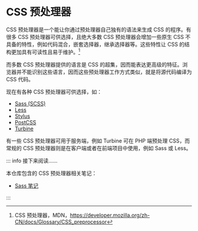 # CSS 预处理器

CSS 预处理器是一个能让你通过预处理器自己独有的语法来生成 CSS 的程序。有很多 CSS 预处理器可供选择，且绝大多数 CSS 预处理器会增加一些原生 CSS 不具备的特性，例如代码混合，嵌套选择器，继承选择器等。这些特性让 CSS 的结构更加具有可读性且易于维护。[^1]

[^1]: CSS 预处理器，MDN，<https://developer.mozilla.org/zh-CN/docs/Glossary/CSS_preprocessor>

而多数 CSS 预处理器提供的语言是 CSS 的超集，因而能表达更高级的特征。浏览器并不能识别这些语言，因而这些预处理器工作方式类似，就是将源代码编译为 CSS 代码。

现在有各种 CSS 预处理器可供选择，如：

- [Sass (SCSS)](https://sass-lang.com/)
- [Less](http://lesscss.org/)
- [Stylus](https://stylus-lang.com/)
- [PostCSS](https://postcss.org/)
- [Turbine](http://turbinecss.github.io/)

有一些 CSS 预处理器可用于服务端，例如 Turbine 可在 PHP 端预处理 CSS，而常规的 CSS 预处理器则是在客户端或者在前端项目中使用，例如 Sass 或 Less。

::: info 接下来阅读……

本仓库包含的 CSS 预处理器相关笔记：

- [Sass 笔记](./sass/)

:::
